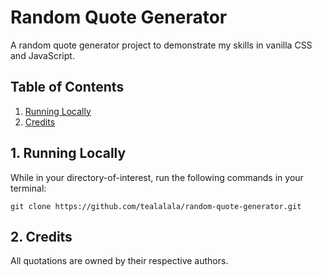 # Random Quote Generator
A random quote generator project to demonstrate my skills in vanilla CSS and JavaScript.

## Table of Contents
1. [Running Locally](#running-locally)
2. [Credits](#credits)

## 1. Running Locally
While in your directory-of-interest, run the following commands in your terminal:

```
git clone https://github.com/tealalala/random-quote-generator.git
```

## 2. Credits
All quotations are owned by their respective authors.
